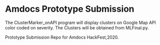 # Amdocs Prototype Submission
The ClusterMarker_onAPI program will display clusters on Google Map API color coded on severity. The Clusters will be obtained from MLFinal.py.

Prototype Submission Repo for Amdocs HackFest,2020.
